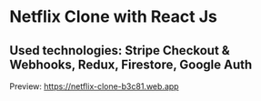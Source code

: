 # Netflix Clone with React Js

## Used technologies: Stripe Checkout & Webhooks, Redux, Firestore, Google Auth

Preview: <https://netflix-clone-b3c81.web.app>
